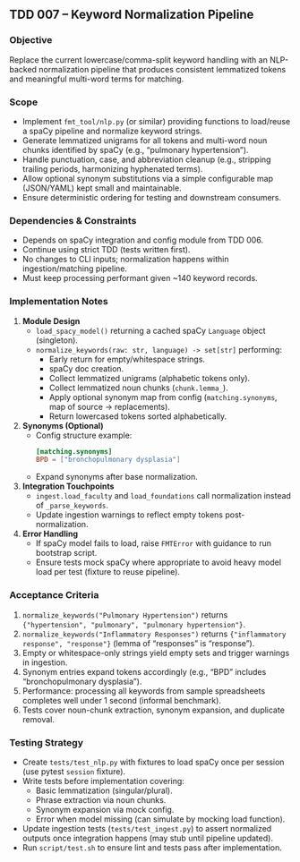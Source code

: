 ## TDD 007 – Keyword Normalization Pipeline

### Objective
Replace the current lowercase/comma-split keyword handling with an NLP-backed normalization pipeline that produces consistent lemmatized tokens and meaningful multi-word terms for matching.

### Scope
- Implement `fmt_tool/nlp.py` (or similar) providing functions to load/reuse a spaCy pipeline and normalize keyword strings.  
- Generate lemmatized unigrams for all tokens and multi-word noun chunks identified by spaCy (e.g., “pulmonary hypertension”).  
- Handle punctuation, case, and abbreviation cleanup (e.g., stripping trailing periods, harmonizing hyphenated terms).  
- Allow optional synonym substitutions via a simple configurable map (JSON/YAML) kept small and maintainable.  
- Ensure deterministic ordering for testing and downstream consumers.

### Dependencies & Constraints
- Depends on spaCy integration and config module from TDD 006.  
- Continue using strict TDD (tests written first).  
- No changes to CLI inputs; normalization happens within ingestion/matching pipeline.  
- Must keep processing performant given ~140 keyword records.

### Implementation Notes
1. **Module Design**  
   - `load_spacy_model()` returning a cached spaCy `Language` object (singleton).  
   - `normalize_keywords(raw: str, language) -> set[str]` performing:  
     - Early return for empty/whitespace strings.  
     - spaCy doc creation.  
     - Collect lemmatized unigrams (alphabetic tokens only).  
     - Collect lemmatized noun chunks (`chunk.lemma_`).  
     - Apply optional synonym map from config (`matching.synonyms`, map of source → replacements).  
     - Return lowercased tokens sorted alphabetically.
2. **Synonyms (Optional)**  
   - Config structure example:  
     ```toml
     [matching.synonyms]
     BPD = ["bronchopulmonary dysplasia"]
     ```
   - Expand synonyms after base normalization.
3. **Integration Touchpoints**  
   - `ingest.load_faculty` and `load_foundations` call normalization instead of `_parse_keywords`.  
   - Update ingestion warnings to reflect empty tokens post-normalization.
4. **Error Handling**  
   - If spaCy model fails to load, raise `FMTError` with guidance to run bootstrap script.  
   - Ensure tests mock spaCy where appropriate to avoid heavy model load per test (fixture to reuse pipeline).

### Acceptance Criteria
1. `normalize_keywords("Pulmonary Hypertension")` returns `{"hypertension", "pulmonary", "pulmonary hypertension"}`.  
2. `normalize_keywords("Inflammatory Responses")` returns `{"inflammatory response", "response"}` (lemma of “responses” is “response”).  
3. Empty or whitespace-only strings yield empty sets and trigger warnings in ingestion.  
4. Synonym entries expand tokens accordingly (e.g., “BPD” includes “bronchopulmonary dysplasia”).  
5. Performance: processing all keywords from sample spreadsheets completes well under 1 second (informal benchmark).  
6. Tests cover noun-chunk extraction, synonym expansion, and duplicate removal.

### Testing Strategy
- Create `tests/test_nlp.py` with fixtures to load spaCy once per session (use pytest `session` fixture).  
- Write tests before implementation covering:  
  - Basic lemmatization (singular/plural).  
  - Phrase extraction via noun chunks.  
  - Synonym expansion via mock config.  
  - Error when model missing (can simulate by mocking load function).  
- Update ingestion tests (`tests/test_ingest.py`) to assert normalized outputs once integration happens (may stub until pipeline updated).  
- Run `script/test.sh` to ensure lint and tests pass after implementation.
